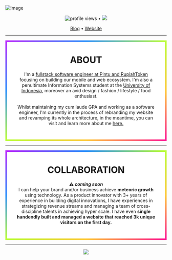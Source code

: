 <!--<h3 align="center">
![image](https://user-images.githubusercontent.com/6764957/87082196-3418a980-c25d-11ea-9987-0d9787d54100.png)
</h3> -->

![image](https://jofil-web.s3.amazonaws.com/images/og.png)

<p align="center">
  <img src="https://gpvc.arturio.dev/jonathanfilbert" alt="profile views"> •  
  <a href="https://twitter.com/intent/follow?screen_name=jonathanfilbert&tw_p=followbutton"><img src="https://img.shields.io/twitter/follow/jonathanfilbert?label=%40jonatthanfilbert&style=social"></a>
  <div style="text-align:center; padding:0; margin:0" >
  <a href="https://blog.jofil.tech">Blog</a> •
  <a href="https://jofil.tech">Website</a>
  </div>
</p>

---

<div align="center" style="   background-color: white;
  border: 5px solid transparent;
  border-image: linear-gradient(to bottom right, #b827fc 0%, #2c90fc 25%, #b8fd33 50%, #fec837 75%, #fd1892 100%);
  border-image-slice: 1; padding-bottom:3em; padding-left: 2em; padding-right:2em;">
<h1>ABOUT</h1>
I'm a <a href="https://pintu.co.id/" >fullstack software engineer at Pintu and RupiahToken</a> focusing on building our mobile and web ecosystem. I'm also a penultimate Information Systems student at the <a href="https://www.ui.ac.id/">University of Indonesia</a>, moreover an avid design / fashion / lifestyle / food enthusiast. <br><br> Whilst maintaining my cum laude GPA and working as a software engineer, I'm currently in the process of rebranding my website and revamping its whole architecture, in the meantime, you can visit and learn more about me <a href="(https://jofil.tech/">here.</a>
</div>

---

<div align="center" style="   background-color: white;
  border: 5px solid transparent;
  border-image: linear-gradient(to bottom right, #b827fc 0%, #2c90fc 25%, #b8fd33 50%, #fec837 75%, #fd1892 100%);
  border-image-slice: 1; padding-bottom:3em; padding-left: 2em; padding-right:2em;">
<h1>COLLABORATION</h1>
<b>⚠️<i> coming soon</i></b>
<div>I can help your brand and/or business achieve <b>meteoric growth</b> using technology. As a product innovator with 3+ years of experience in building digital innovations, I have experiences in strategizing revenue streams and managing a team of cross-discipline talents in achieving hyper scale. I have even <b>single handendly built and managed a website that reached 3k unique visitors on the first day.</b>  </div>
</div>

---

<div style="text-align:center" >
<img src="https://github-readme-stats.vercel.app/api?username=jonathanfilbert&show_icons=true" /></div>

